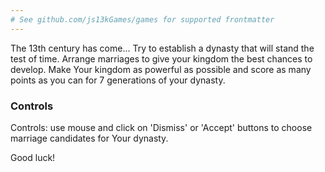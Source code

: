 ```yaml
---
# See github.com/js13kGames/games for supported frontmatter
---
```

The 13th century has come... Try to establish a dynasty that will stand the test of time. Arrange marriages to give your kingdom the best chances to develop. Make Your kingdom as powerful as possible and score as many points as you can for 7 generations of your dynasty.

### Controls

Controls: use mouse and click on 'Dismiss' or 'Accept' buttons to choose marriage candidates for Your dynasty.

Good luck!